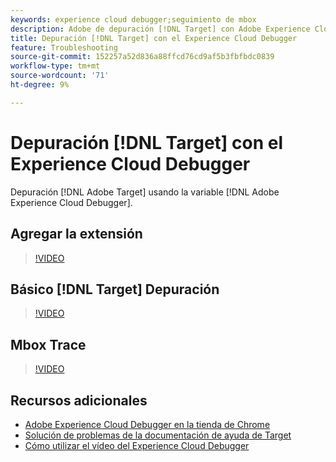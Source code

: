 ```yaml
---
keywords: experience cloud debugger;seguimiento de mbox
description: Adobe de depuración [!DNL Target] con Adobe Experience Cloud Debugger.
title: Depuración [!DNL Target] con el Experience Cloud Debugger
feature: Troubleshooting
source-git-commit: 152257a52d836a88ffcd76cd9af5b3fbfbdc0839
workflow-type: tm+mt
source-wordcount: '71'
ht-degree: 9%

---
```



# Depuración [!DNL Target] con el Experience Cloud Debugger

Depuración [!DNL Adobe Target] usando la variable [!DNL Adobe Experience Cloud Debugger].

## Agregar la extensión 

>[!VIDEO](https://video.tv.adobe.com/v/23114/?quality=12)

## Básico [!DNL Target] Depuración

>[!VIDEO](https://video.tv.adobe.com/v/23115/?quality=12)

## Mbox Trace

>[!VIDEO](https://video.tv.adobe.com/v/23113/?quality=12)

## Recursos adicionales

+ [Adobe Experience Cloud Debugger en la tienda de Chrome](https://chrome.google.com/webstore/detail/adobe-experience-cloud-de/ocdmogmohccmeicdhlhhgepeaijenapj?hl=en)
+ [Solución de problemas de la documentación de ayuda de Target](/help/main/r-troubleshooting-target/troubleshooting-target.md)
+ [Cómo utilizar el vídeo del Experience Cloud Debugger](https://helpx.adobe.com/marketing-cloud-core/kt/using/experience-cloud-debugger-feature-video-use.html)
